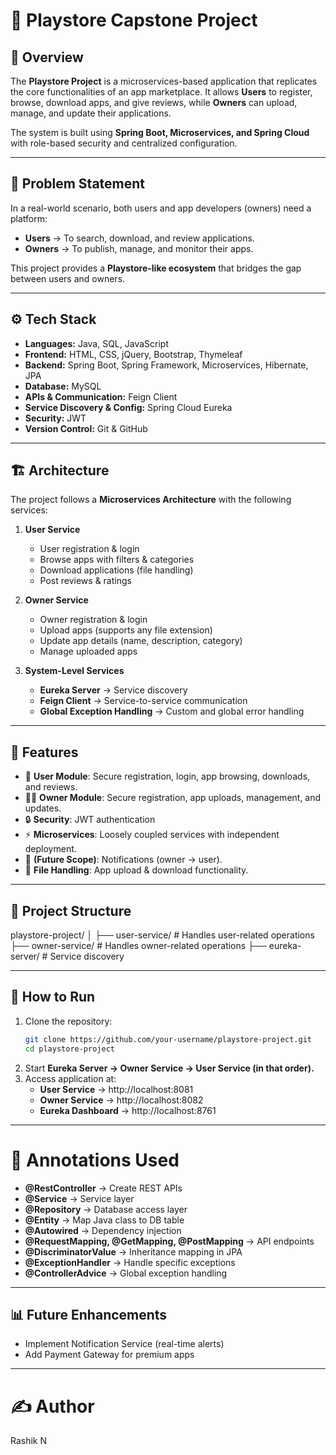 # 📱 Playstore Capstone Project

## 📖 Overview
The **Playstore Project** is a microservices-based application that replicates the core functionalities of an app marketplace. It allows **Users** to register, browse, download apps, and give reviews, while **Owners** can upload, manage, and update their applications.  

The system is built using **Spring Boot, Microservices, and Spring Cloud** with role-based security and centralized configuration.

---

## 🎯 Problem Statement
In a real-world scenario, both users and app developers (owners) need a platform:  
- **Users** → To search, download, and review applications.  
- **Owners** → To publish, manage, and monitor their apps.  

This project provides a **Playstore-like ecosystem** that bridges the gap between users and owners.

---

## ⚙️ Tech Stack
- **Languages:** Java, SQL, JavaScript  
- **Frontend:** HTML, CSS, jQuery, Bootstrap, Thymeleaf  
- **Backend:** Spring Boot, Spring Framework, Microservices, Hibernate, JPA  
- **Database:** MySQL  
- **APIs & Communication:** Feign Client  
- **Service Discovery & Config:** Spring Cloud Eureka  
- **Security:** JWT  
- **Version Control:** Git & GitHub  

---

## 🏗️ Architecture
The project follows a **Microservices Architecture** with the following services:  

1. **User Service**  
   - User registration & login  
   - Browse apps with filters & categories  
   - Download applications (file handling)  
   - Post reviews & ratings  

2. **Owner Service**  
   - Owner registration & login  
   - Upload apps (supports any file extension)  
   - Update app details (name, description, category)  
   - Manage uploaded apps  

3. **System-Level Services**  
   - **Eureka Server** → Service discovery  
   - **Feign Client** → Service-to-service communication  
   - **Global Exception Handling** → Custom and global error handling  

---

## 🔑 Features
- 👤 **User Module**: Secure registration, login, app browsing, downloads, and reviews.  
- 🧑‍💻 **Owner Module**: Secure registration, app uploads, management, and updates.  
- 🔒 **Security**: JWT authentication   
- ⚡ **Microservices**: Loosely coupled services with independent deployment.  
- 🔔 **(Future Scope)**: Notifications (owner → user).  
- 📂 **File Handling**: App upload & download functionality.  

---

## 📂 Project Structure

playstore-project/
│
├── user-service/       # Handles user-related operations
├── owner-service/      # Handles owner-related operations
├── eureka-server/      # Service discovery

---

## 🚀 How to Run
1. Clone the repository:
   ```bash
   git clone https://github.com/your-username/playstore-project.git
   cd playstore-project
2. Start **Eureka Server → Owner Service → User Service (in that order).**
3. Access application at:
   - **User Service** → http://localhost:8081
   - **Owner Service** → http://localhost:8082
   - **Eureka Dashboard** → http://localhost:8761

---

# 📌 Annotations Used

- **@RestController** → Create REST APIs
- **@Service** → Service layer
- **@Repository** → Database access layer
- **@Entity** → Map Java class to DB table
- **@Autowired** → Dependency injection
- **@RequestMapping, @GetMapping, @PostMapping** → API endpoints
- **@DiscriminatorValue** → Inheritance mapping in JPA
- **@ExceptionHandler** → Handle specific exceptions
- **@ControllerAdvice** → Global exception handling

---

## 📊 Future Enhancements

- Implement Notification Service (real-time alerts)
- Add Payment Gateway for premium apps

---

# ✍️ Author

Rashik N
